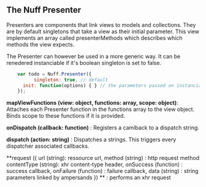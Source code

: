 ## **The Nuff Presenter** ##

Presenters are components that link views to models and collections. They are by default singletons that take a view as their initial parameter. This view implements an array called presenterMethods which describes which methods the view expects.

The Presenter can however be used in a more generic way. It can be renedered instanciable if it's boolean singleton is set to false.

```javascript
    var todo = Nuff.Presenter({
    	  singleton: true, // default
      init: function(options) { } // the parameters passed on instanciation will be passed to the user overwritten init method.
    });
```

**mapViewFunctions (view: object, functions: array, scope: object)**: Attaches each Presenter function in the functions array to the view object. Binds scope to these functions if it is provided.

**onDispatch (callback: function)** : Registers a camlback to a dispatch string.

**dispatch (action: string)** : Dispatches a strings. This triggers every dispatcher associated callbacks.

**request ({
	url (string): ressource url,
	method (string) : http request method
	contentType (string): xhr content-type header,
	onSuccess (function) : success callback,
	onFailure (function) : failure callback,
	data (string) : string parameters linked by ampersands
}) ** : performs an xhr request